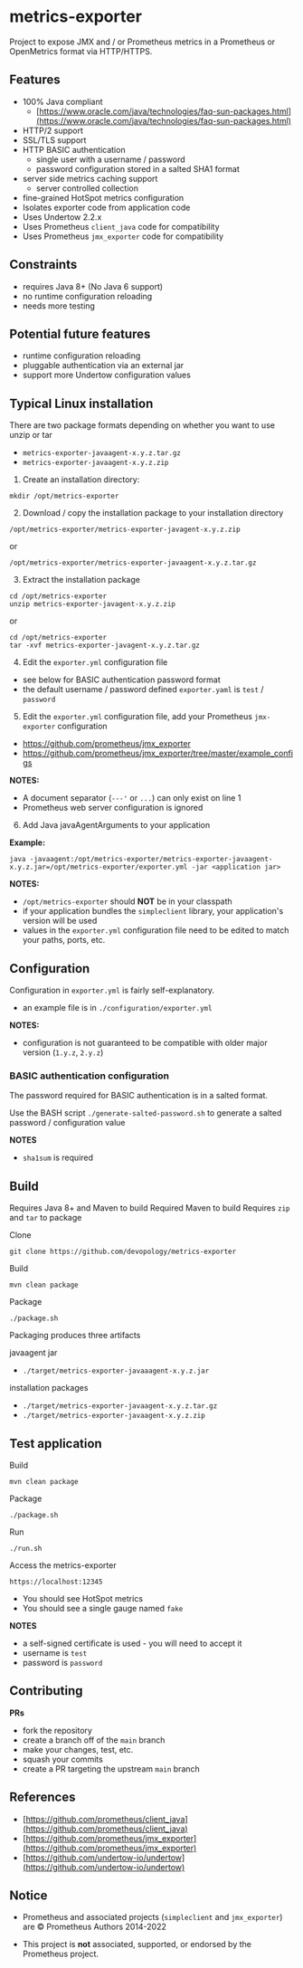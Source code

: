 # metrics-exporter

Project to expose JMX and / or Prometheus metrics in a Prometheus or OpenMetrics format via HTTP/HTTPS.

## Features

- 100% Java compliant
  - [https://www.oracle.com/java/technologies/faq-sun-packages.html](https://www.oracle.com/java/technologies/faq-sun-packages.html)
- HTTP/2 support
- SSL/TLS support
- HTTP BASIC authentication
  - single user with a username / password
  - password configuration stored in a salted SHA1 format
- server side metrics caching support
  - server controlled collection
- fine-grained HotSpot metrics configuration
- Isolates exporter code from application code
- Uses Undertow 2.2.x
- Uses Prometheus `client_java` code for compatibility
- Uses Prometheus `jmx_exporter` code for compatibility

## Constraints

- requires Java 8+ (No Java 6 support)
- no runtime configuration reloading
- needs more testing

## Potential future features

- runtime configuration reloading
- pluggable authentication via an external jar
- support more Undertow configuration values

## Typical Linux installation

There are two package formats depending on whether you want to use unzip or tar

- `metrics-exporter-javaagent-x.y.z.tar.gz`
- `metrics-exporter-javaagent-x.y.z.zip`

1. Create an installation directory:

```
mkdir /opt/metrics-exporter
```

2. Download / copy the installation package to your installation directory

```
/opt/metrics-exporter/metrics-exporter-javagent-x.y.z.zip
```

or

```
/opt/metrics-exporter/metrics-exporter-javaagent-x.y.z.tar.gz
```

3. Extract the installation package

```
cd /opt/metrics-exporter
unzip metrics-exporter-javagent-x.y.z.zip
```

or

```
cd /opt/metrics-exporter
tar -xvf metrics-exporter-javagent-x.y.z.tar.gz
```

4. Edit the `exporter.yml` configuration file

- see below for BASIC authentication password format
- the default username / password defined `exporter.yaml` is `test` / `password` 

5. Edit the `exporter.yml` configuration file, add your Prometheus `jmx-exporter` configuration

- https://github.com/prometheus/jmx_exporter
- https://github.com/prometheus/jmx_exporter/tree/master/example_configs

__NOTES:__

- A document separator (`---'` or `...`) can only exist on line 1 
- Prometheus web server configuration is ignored

6. Add Java javaAgentArguments to your application

__Example:__

```
java -javaagent:/opt/metrics-exporter/metrics-exporter-javaagent-x.y.z.jar=/opt/metrics-exporter/exporter.yml -jar <application jar>
```

__NOTES:__

- `/opt/metrics-exporter` should __NOT__ be in your classpath
- if your application bundles the `simpleclient` library, your application's version will be used
- values in the `exporter.yml` configuration file need to be edited to match your paths, ports, etc.

## Configuration

Configuration in `exporter.yml` is fairly self-explanatory.

- an example file is in `./configuration/exporter.yml`

__NOTES:__

- configuration is not guaranteed to be compatible with older major version (`1.y.z`, `2.y.z`)

### BASIC authentication configuration

The password required for BASIC authentication is in a salted format.

Use the BASH script `./generate-salted-password.sh` to generate a salted password / configuration value

__NOTES__

- `sha1sum` is required

## Build

Requires Java 8+ and Maven to build
Required Maven to build
Requires `zip` and `tar` to package

Clone
```
git clone https://github.com/devopology/metrics-exporter
```

Build
```
mvn clean package
```

Package
```
./package.sh
```

Packaging produces three artifacts

javaagent jar

- `./target/metrics-exporter-javaaagent-x.y.z.jar`

installation packages

- `./target/metrics-exporter-javaagent-x.y.z.tar.gz`
- `./target/metrics-exporter-javaagent-x.y.z.zip`

## Test application

Build
```
mvn clean package
```

Package
```
./package.sh
```

Run
```
./run.sh
```

Access the metrics-exporter

```
https://localhost:12345
```

- You should see HotSpot metrics
- You should see a single gauge named `fake`

__NOTES__

- a self-signed certificate is used - you will need to accept it
- username is `test`
- password is `password`

## Contributing

__PRs__

- fork the repository
- create a branch off of the `main` branch
- make your changes, test, etc.
- squash your commits
- create a PR targeting the upstream `main` branch

## References

- [https://github.com/prometheus/client_java](https://github.com/prometheus/client_java)
- [https://github.com/prometheus/jmx_exporter](https://github.com/prometheus/jmx_exporter)
- [https://github.com/undertow-io/undertow](https://github.com/undertow-io/undertow)

## Notice

- Prometheus and associated projects (`simpleclient` and `jmx_exporter`) are © Prometheus Authors 2014-2022

- This project is __not__ associated, supported, or endorsed by the Prometheus project.
